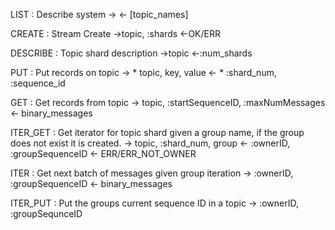 LIST : Describe system
->
<- [topic_names]

CREATE : Stream Create
->topic, :shards
<-OK/ERR

DESCRIBE : Topic shard description
->topic
<-:num_shards

PUT : Put records on topic
-> * topic, key, value
<- * :shard_num, :sequence_id

GET : Get records from topic
-> topic, :startSequenceID, :maxNumMessages
<- binary_messages


ITER_GET : Get iterator for topic shard given a group name, if the group does not exist it is created.
-> topic, :shard_num, group
<- :ownerID, :groupSequenceID
<- ERR/ERR_NOT_OWNER

ITER : Get next batch of messages given group iteration
-> :ownerID, :groupSequenceID
<- binary_messages

ITER_PUT : Put the groups current sequence ID in a topic
-> :ownerID, :groupSequnceID
